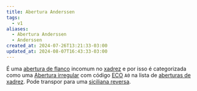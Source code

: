 ```yaml
---
title: Abertura Anderssen
tags:
  - v1
aliases:
  - Abertura Anderssen
  - Anderssen
created_at: 2024-07-26T13:21:33-03:00
updated_at: 2024-08-07T16:43:33-03:00
---
```


É uma [abertura de flanco](../../../../rascunhos/2024/07/Xadrez_Aberturas_de_flanco.md) incomum no [xadrez](../../../../sementes/2024/07/2024-07-06-Xadrez.md) e por isso é categorizada como uma [Abertura irregular](../../../../sementes/2024/07/2024-07-06-Aberturas_irregulares.md) com código [ECO](../../../../sementes/2024/07/2024-07-07-Encyclopaedia_of_Chess_Openings.md) `A0` na lista de [aberturas de xadrez](../../../../rascunhos/2024/07/Xadrez_Aberturas.md). Pode transpor para uma [siciliana reversa](../../../../rascunhos/2024/07/Xadrez_Abertura_Inglesa.md).